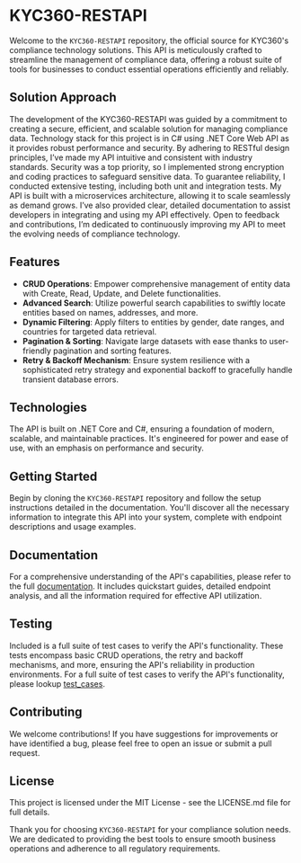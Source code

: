 # KYC360-RESTAPI

Welcome to the `KYC360-RESTAPI` repository, the official source for KYC360's compliance technology solutions. This API is meticulously crafted to streamline the management of compliance data, offering a robust suite of tools for businesses to conduct essential operations efficiently and reliably.

## Solution Approach

The development of the KYC360-RESTAPI was guided by a commitment to creating a secure, efficient, and scalable solution for managing compliance data. Technology stack for this project is in C# using .NET Core Web API as it provides robust performance and security. By adhering to RESTful design principles, I’ve made my API intuitive and consistent with industry standards. Security was a top priority, so I implemented strong encryption and coding practices to safeguard sensitive data. To guarantee reliability, I conducted extensive testing, including both unit and integration tests. My API is built with a microservices architecture, allowing it to scale seamlessly as demand grows. I’ve also provided clear, detailed documentation to assist developers in integrating and using my API effectively. Open to feedback and contributions, I’m dedicated to continuously improving my API to meet the evolving needs of compliance technology.

## Features

- **CRUD Operations**: Empower comprehensive management of entity data with Create, Read, Update, and Delete functionalities.
- **Advanced Search**: Utilize powerful search capabilities to swiftly locate entities based on names, addresses, and more.
- **Dynamic Filtering**: Apply filters to entities by gender, date ranges, and countries for targeted data retrieval.
- **Pagination & Sorting**: Navigate large datasets with ease thanks to user-friendly pagination and sorting features.
- **Retry & Backoff Mechanism**: Ensure system resilience with a sophisticated retry strategy and exponential backoff to gracefully handle transient database errors.

## Technologies

The API is built on .NET Core and C#, ensuring a foundation of modern, scalable, and maintainable practices. It's engineered for power and ease of use, with an emphasis on performance and security.

## Getting Started

Begin by cloning the `KYC360-RESTAPI` repository and follow the setup instructions detailed in the documentation. You'll discover all the necessary information to integrate this API into your system, complete with endpoint descriptions and usage examples.

## Documentation

For a comprehensive understanding of the API's capabilities, please refer to the full [documentation](Documentation.md). It includes quickstart guides, detailed endpoint analysis, and all the information required for effective API utilization.

## Testing

Included is a full suite of test cases to verify the API's functionality. These tests encompass basic CRUD operations, the retry and backoff mechanisms, and more, ensuring the API's reliability in production environments. For a full suite of test cases to verify the API's functionality, please lookup [test_cases](test_cases.md).

## Contributing

We welcome contributions! If you have suggestions for improvements or have identified a bug, please feel free to open an issue or submit a pull request.

## License

This project is licensed under the MIT License - see the LICENSE.md file for full details.

Thank you for choosing `KYC360-RESTAPI` for your compliance solution needs. We are dedicated to providing the best tools to ensure smooth business operations and adherence to all regulatory requirements.
